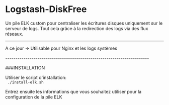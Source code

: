 # Logstash-DiskFree


Un pile ELK custom pour centraliser les écritures disques uniquement sur le serveur de logs.
Tout cela grâce à la redirection des logs via des flux réseaux.

-----------------------------------------------------------------------
<p>A ce jour => Utilisable pour Nginx et les logs systèmes</p>
-----------------------------------------------------------------------

###INSTALLATION

Utiliser le script d'installation: <br/>
<code> ./install-elk.sh </code>

Entrez ensuite les informations que vous souhaitez utiliser pour la configuration de la pile ELK
